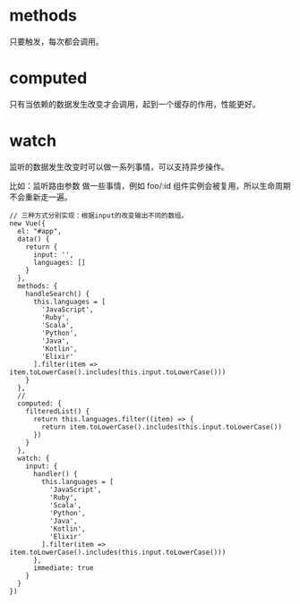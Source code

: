 # methods

只要触发，每次都会调用。



# computed

只有当依赖的数据发生改变才会调用，起到一个缓存的作用，性能更好。



# watch

监听的数据发生改变时可以做一系列事情，可以支持异步操作。

比如：监听路由参数 做一些事情，例如 foo/:id 组件实例会被复用，所以生命周期不会重新走一遍。



      
    // 三种方式分别实现：根据input的改变输出不同的数组。
    new Vue({
      el: "#app",
      data() {
        return {
          input: '',
          languages: []
        }
      },
      methods: {
        handleSearch() {
          this.languages = [
            'JavaScript',
            'Ruby',
            'Scala',
            'Python',
            'Java',
            'Kotlin',
            'Elixir'
          ].filter(item => item.toLowerCase().includes(this.input.toLowerCase()))
        }
      },
      //
      computed: {
        filteredList() {
          return this.languages.filter((item) => {
            return item.toLowerCase().includes(this.input.toLowerCase())
          })
        }
      },
      watch: {
        input: {
          handler() {
            this.languages = [
              'JavaScript',
              'Ruby',
              'Scala',
              'Python',
              'Java',
              'Kotlin',
              'Elixir'
            ].filter(item => item.toLowerCase().includes(this.input.toLowerCase()))
          },
          immediate: true
        }
      }
    })


  </script>
</body>
</html>